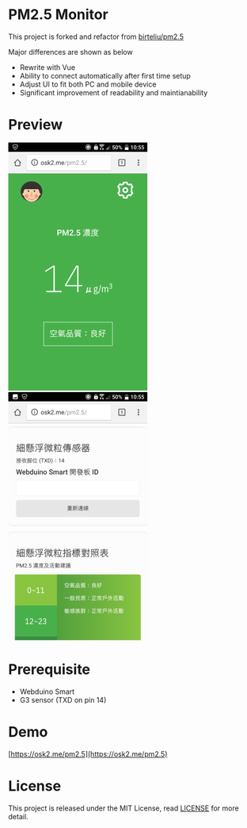 # PM2.5 Monitor

This project is forked and refactor from [birteliu/pm2.5](https://github.com/birteliu/pm2.5)

Major differences are shown as below

- Rewrite with Vue
- Ability to connect automatically after first time setup
- Adjust UI to fit both PC and mobile device
- Significant improvement of readability and maintianability

# Preview

![Main Page](img/main-page.png)
![Setting Page](img/setting-page.png)

# Prerequisite

- Webduino Smart
- G3 sensor (TXD on pin 14)

# Demo

[https://osk2.me/pm2.5](https://osk2.me/pm2.5)


# License

This project is released under the MIT License, read [LICENSE](LICENSE) for more detail.